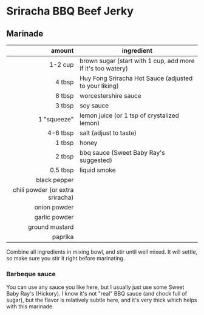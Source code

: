 # Sriracha BBQ Beef Jerky

## Marinade

amount | ingredient
---: | ---
1-2 cup | brown sugar (start with 1 cup, add more if it's too watery)
4 tbsp | Huy Fong Sriracha Hot Sauce (adjusted to your liking)
8 tbsp | worcestershire sauce
3 tbsp | soy sauce
1 "squeeze" | lemon juice (or 1 tsp of crystalized lemon)
4-6 tbsp | salt (adjust to taste)
1 tbsp | honey
2 tbsp | bbq sauce (Sweet Baby Ray's suggested)
0.5 tbsp | liquid smoke
 | black pepper
 | chili powder (or extra sriracha)
 | onion powder
 | garlic powder
 | ground mustard
 | paprika

Combine all ingredients in mixing bowl, and stir until well mixed. It will settle, so make sure you stir it right before marinating.

### Barbeque sauce
You can use any sauce you like here, but I usually just use some Sweet Baby Ray's (Hickory). I know it's not "real" BBQ sauce (and chock full of sugar), but the flavor is relatively subtle here, and it's very thick which helps with this marinade. 
